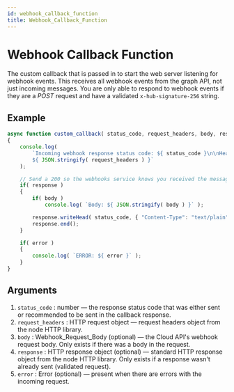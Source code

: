 ```yaml
---
id: webhook_callback_function
title: Webhook_Callback_Function
---
```


# Webhook Callback Function
The custom callback that is passed in to start the web server listening for webhook events. This receives all webhook events from the graph API, not just incoming messages. You are only able to respond to webhook events if they are a *POST* request and have a validated `x-hub-signature-256` string.

## Example
```js
async function custom_callback( status_code, request_headers, body, response, error )
{
    console.log(
        `Incoming webhook response status code: ${ status_code }\n\nHeaders:
        ${ JSON.stringify( request_headers ) }`
    );

    // Send a 200 so the webhooks service knows you received the message
    if( response )
    {
        if( body )
            console.log( `Body: ${ JSON.stringify( body ) }` );

        response.writeHead( status_code, { "Content-Type": "text/plain" } );
        response.end();
    }

    if( error )
    {
        console.log( `ERROR: ${ error }` );
    }
}
```

## Arguments
1. `status_code` : number — the response status code that was either sent or recommended to be sent in the callback response.
2. `request_headers` : HTTP request object — request headers object from the node HTTP library.
3. `body` : Webhook_Request_Body  (optional) — the Cloud API's webhook request body. Only exists if there was a body in the request.
4. `response` : HTTP response object (optional) — standard HTTP response object from the node HTTP library. Only exists if a response wasn't already sent (validated request).
5. `error` : Error (optional) — present when there are errors with the incoming request.
